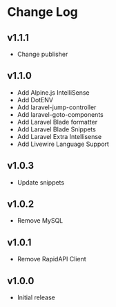 # Change Log

## v1.1.1

- Change publisher

## v1.1.0

- Add Alpine.js IntelliSense
- Add DotENV
- Add laravel-jump-controller
- Add laravel-goto-components
- Add Laravel Blade formatter
- Add Laravel Blade Snippets
- Add Laravel Extra Intellisense
- Add Livewire Language Support

## v1.0.3

- Update snippets

## v1.0.2

- Remove MySQL

## v1.0.1

- Remove RapidAPI Client

## v1.0.0

- Initial release
